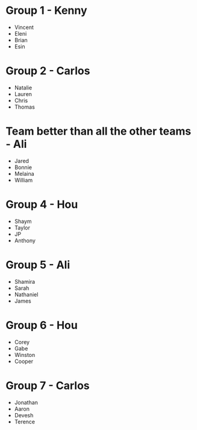 # Group 1 - Kenny

* Vincent
* Eleni
* Brian
* Esin

# Group 2 - Carlos

* Natalie
* Lauren
* Chris
* Thomas

# Team better than all the other teams - Ali

* Jared
* Bonnie
* Melaina
* William

# Group 4 - Hou

* Shaym
* Taylor
* JP
* Anthony

# Group 5 - Ali

* Shamira
* Sarah
* Nathaniel
* James

# Group 6 - Hou

* Corey
* Gabe
* Winston
* Cooper

# Group 7 - Carlos

* Jonathan
* Aaron
* Devesh
* Terence
